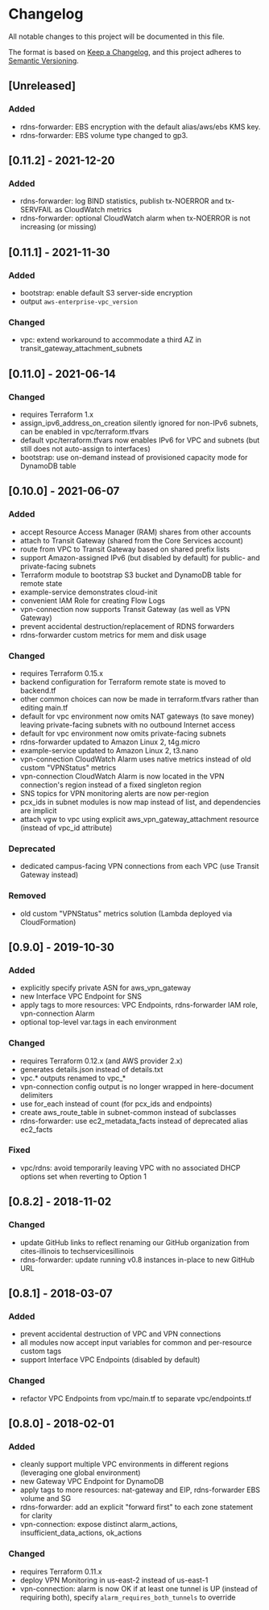 # Changelog

All notable changes to this project will be documented in this file.

The format is based on [Keep a Changelog](https://keepachangelog.com/en/1.0.0/), and this project adheres to [Semantic Versioning](https://semver.org/spec/v2.0.0.html).

## [Unreleased]

### Added
- rdns-forwarder: EBS encryption with the default alias/aws/ebs KMS key.
- rdns-forwarder: EBS volume type changed to gp3.


## [0.11.2] - 2021-12-20

### Added
- rdns-forwarder: log BIND statistics, publish tx-NOERROR and tx-SERVFAIL as CloudWatch metrics
- rdns-forwarder: optional CloudWatch alarm when tx-NOERROR is not increasing (or missing)



## [0.11.1] - 2021-11-30

### Added
- bootstrap: enable default S3 server-side encryption
- output `aws-enterprise-vpc_version`

### Changed
- vpc: extend workaround to accommodate a third AZ in transit_gateway_attachment_subnets



## [0.11.0] - 2021-06-14

### Changed
- requires Terraform 1.x
- assign_ipv6_address_on_creation silently ignored for non-IPv6 subnets, can be enabled in vpc/terraform.tfvars
- default vpc/terraform.tfvars now enables IPv6 for VPC and subnets (but still does not auto-assign to interfaces)
- bootstrap: use on-demand instead of provisioned capacity mode for DynamoDB table



## [0.10.0] - 2021-06-07

### Added
- accept Resource Access Manager (RAM) shares from other accounts
- attach to Transit Gateway (shared from the Core Services account)
- route from VPC to Transit Gateway based on shared prefix lists
- support Amazon-assigned IPv6 (but disabled by default) for public- and private-facing subnets
- Terraform module to bootstrap S3 bucket and DynamoDB table for remote state
- example-service demonstrates cloud-init
- convenient IAM Role for creating Flow Logs
- vpn-connection now supports Transit Gateway (as well as VPN Gateway)
- prevent accidental destruction/replacement of RDNS forwarders
- rdns-forwarder custom metrics for mem and disk usage

### Changed
- requires Terraform 0.15.x
- backend configuration for Terraform remote state is moved to backend.tf
- other common choices can now be made in terraform.tfvars rather than editing main.tf
- default for vpc environment now omits NAT gateways (to save money) leaving private-facing subnets with no outbound Internet access
- default for vpc environment now omits private-facing subnets
- rdns-forwarder updated to Amazon Linux 2, t4g.micro
- example-service updated to Amazon Linux 2, t3.nano
- vpn-connection CloudWatch Alarm uses native metrics instead of old custom "VPNStatus" metrics
- vpn-connection CloudWatch Alarm is now located in the VPN connection's region instead of a fixed singleton region
- SNS topics for VPN monitoring alerts are now per-region
- pcx_ids in subnet modules is now map instead of list, and dependencies are implicit
- attach vgw to vpc using explicit aws_vpn_gateway_attachment resource (instead of vpc_id attribute)

### Deprecated
- dedicated campus-facing VPN connections from each VPC (use Transit Gateway instead)

### Removed
- old custom "VPNStatus" metrics solution (Lambda deployed via CloudFormation)



## [0.9.0] - 2019-10-30

### Added
- explicitly specify private ASN for aws_vpn_gateway
- new Interface VPC Endpoint for SNS
- apply tags to more resources: VPC Endpoints, rdns-forwarder IAM role, vpn-connection Alarm
- optional top-level var.tags in each environment

### Changed
- requires Terraform 0.12.x (and AWS provider 2.x)
- generates details.json instead of details.txt
- vpc.* outputs renamed to vpc_*
- vpn-connection config output is no longer wrapped in here-document delimiters
- use for_each instead of count (for pcx_ids and endpoints)
- create aws_route_table in subnet-common instead of subclasses
- rdns-forwarder: use ec2_metadata_facts instead of deprecated alias ec2_facts

### Fixed
- vpc/rdns: avoid temporarily leaving VPC with no associated DHCP options set when reverting to Option 1



## [0.8.2] - 2018-11-02

### Changed
- update GitHub links to reflect renaming our GitHub organization from cites-illinois to techservicesillinois
- rdns-forwarder: update running v0.8 instances in-place to new GitHub URL



## [0.8.1] - 2018-03-07

### Added
- prevent accidental destruction of VPC and VPN connections
- all modules now accept input variables for common and per-resource custom tags
- support Interface VPC Endpoints (disabled by default)

### Changed
- refactor VPC Endpoints from vpc/main.tf to separate vpc/endpoints.tf



## [0.8.0] - 2018-02-01

### Added
- cleanly support multiple VPC environments in different regions (leveraging one global environment)
- new Gateway VPC Endpoint for DynamoDB
- apply tags to more resources: nat-gateway and EIP, rdns-forwarder EBS volume and SG
- rdns-forwarder: add an explicit "forward first" to each zone statement for clarity
- vpn-connection: expose distinct alarm_actions, insufficient_data_actions, ok_actions

### Changed
- requires Terraform 0.11.x
- deploy VPN Monitoring in us-east-2 instead of us-east-1
- vpn-connection: alarm is now OK if at least one tunnel is UP (instead of requiring both), specify `alarm_requires_both_tunnels` to override
